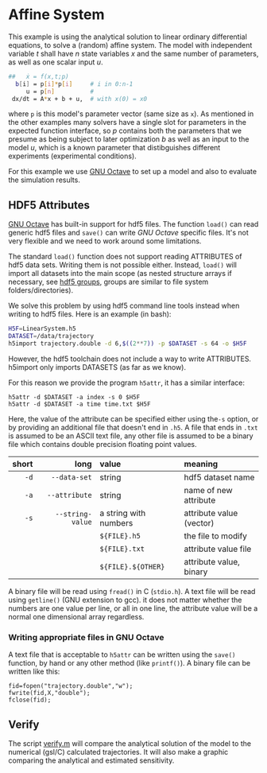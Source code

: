 # Affine System

This example is using the analytical solution to linear ordinary
differential equations, to solve a (random) affine system. The model
with independent variable _t_ shall have _n_ state variables _x_ and
the same number of parameters, as well as one scalar input _u_.

```bash
##   ẋ = f(x,t;p)
  b[i] = p[i]*p[i]     # i in 0:n-1
     u = p[n]          # 
 dx/dt = A*x + b + u,  # with x(0) = x0
```
where `p` is this model's parameter vector (same size as `x`). As
mentioned in the other examples many solvers have a single slot for
parameters in the expected function interface, so _p_ contains both
the parameters that we presume as being subject to later optimization
_b_ as well as an input to the model _u_, which is a known parameter
that distibguishes different experiments (experimental conditions).

For this example we use [GNU
Octave](https://www.gnu.org/software/octave/index) to set up a model
and also to evaluate the simulation results.

## HDF5 Attributes

[GNU Octave](https://www.gnu.org/software/octave/index) has built-in
support for hdf5 files. The function `load()` can read generic hdf5
files and `save()` can write _GNU Octave_ specific files. It's not
very flexible and we need to work around some limitations.

The standard `load()` function does not support reading ATTRIBUTES of
hdf5 data sets. Writing them is not possible either. Instead, `load()`
will import all datasets into the main scope (as nested structure
arrays if necessary, see [hdf5
groups](https://support.hdfgroup.org/HDF5/doc1.6/UG/09_Groups.html),
groups are similar to file system folders/directories).

We solve this problem by using hdf5 command line tools instead when
writing to hdf5 files. Here is an example (in bash):
```bash
H5F=LinearSystem.h5
DATASET=/data/trajectory
h5import trajectory.double -d 6,$((2**7)) -p $DATASET -s 64 -o $H5F
```
However, the hdf5 toolchain does not include a way to write
ATTRIBUTES. h5import only imports DATASETS (as far as we know). 

For this reason we provide the program `h5attr`, it has a similar interface:
```
h5attr -d $DATASET -a index -s 0 $H5F
h5attr -d $DATASET -a time time.txt $H5F
```
Here, the value of the attribute can be specified either using the`-s`
option, or by providing an additional file that doesn't end in
`.h5`. A file that ends in `.txt` is assumed to be an ASCII text file,
any other file is assumed to be a binary file which contains double
precision floating point values.

| short |             long | value                 | meaning                  |
|------:|-----------------:|:----------------------|:-------------------------|
|  `-d` |     `--data-set` | string                | hdf5 dataset name        |
|  `-a` |    `--attribute` | string                | name of new attribute    |
|  `-s` | `--string-value` | a string with numbers | attribute value (vector) |
|       |                  | `${FILE}.h5`          | the file to modify       |
|       |                  | `${FILE}.txt`         | attribute value file     |
|       |                  | `${FILE}.${OTHER}`    | attribute value, binary  |

A binary file will be read using `fread()` in C (`stdio.h`). A text
file will be read using `getline()` (GNU extension to gcc). it does
not matter whether the numbers are one value per line, or all in one
line, the attribute value will be a normal one dimensional array
regardless.


### Writing appropriate files in GNU Octave

A text file that is acceptable to `h5attr` can be written using the `save()`
function, by hand or any other method (like `printf()`). A binary file
can be written like this:
```
fid=fopen("trajectory.double","w");
fwrite(fid,X,"double");
fclose(fid);
```

## Verify

The script [verify.m](./verify.m) will compare the analytical solution
of the model to the numerical (gsl/C) calculated trajectories. It will
also make a graphic comparing the analytical and estimated
sensitivity.
